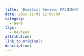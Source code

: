 ```yaml
---
title: 'Booklist Review: PACHINKO'
date: 2016-11-01 12:00:00
category:
  - News
tags:
  - Reviews
attribution:
link_to_original:
description:
---
```

